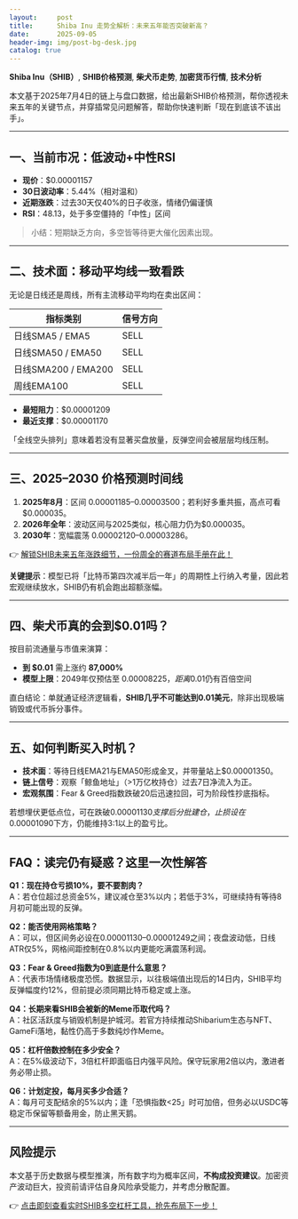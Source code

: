 ```yaml
---
layout:     post
title:      Shiba Inu 走势全解析：未来五年能否突破新高？
date:       2025-09-05
header-img: img/post-bg-desk.jpg
catalog: true
---
```


**Shiba Inu（SHIB）**, **SHIB价格预测**, **柴犬币走势**, **加密货币行情**, **技术分析**

本文基于2025年7月4日的链上与盘口数据，给出最新SHIB价格预测，帮你透视未来五年的关键节点，并穿插常见问题解答，帮助你快速判断「现在到底该不该出手」。

---

## 一、当前市况：低波动+中性RSI

- **现价**：$0.00001157  
- **30日波动率**：5.44%（相对温和）  
- **近期涨跌**：过去30天仅40%的日子收涨，情绪仍偏谨慎  
- **RSI**：48.13，处于多空僵持的「中性」区间  

> 小结：短期缺乏方向，多空皆等待更大催化因素出现。

---

## 二、技术面：移动平均线一致看跌

无论是日线还是周线，所有主流移动平均均在卖出区间：

| 指标类别 | 信号方向 |
| -------- | -------- |
| 日线SMA5 / EMA5 | SELL |
| 日线SMA50 / EMA50 | SELL |
| 日线SMA200 / EMA200 | SELL |
| 周线EMA100 | SELL |

- **最短阻力**：$0.00001209  
- **最近支撑**：$0.00001170  

「全线空头排列」意味着若没有显著买盘放量，反弹空间会被层层均线压制。

---

## 三、2025–2030 价格预测时间线

1. **2025年8月**：区间 $0.00001185–$0.00003500；若利好多重共振，高点可看$0.000035。  
2. **2026年全年**：波动区间与2025类似，核心阻力仍为$0.000035。  
3. **2030年**：宽幅震荡 $0.00002120–$0.00003286。

👉 [解锁SHIB未来五年涨跌细节，一份周全的赛道布局手册在此！](https://okxdog.com/)

**关键提示**：模型已将「比特币第四次减半后一年」的周期性上行纳入考量，因此若宏观继续放水，SHIB仍有机会跑出超额涨幅。

---

## 四、柴犬币真的会到$0.01吗？

按目前流通量与市值来演算：

- **到 $0.01** 需上涨约 **87,000%**  
- **模型上限**：2049年仅预估至 $0.00008225，距离$0.01仍有百倍空间

直白结论：单就通证经济逻辑看，**SHIB几乎不可能达到0.01美元**，除非出现极端销毁或代币拆分事件。

---

## 五、如何判断买入时机？

- **技术面**：等待日线EMA21与EMA50形成金叉，并带量站上$0.00001350。  
- **链上信号**：观察「鲸鱼地址」（>1万亿枚持仓）过去7日净流入为正。  
- **宏观氛围**：Fear & Greed指数跌破20后迅速拉回，可为阶段性抄底指标。

若想埋伏更低点位，可在跌破$0.00001130支撑后分批建仓，止损设在$0.00001090下方，仍能维持3:1以上的盈亏比。

---

## FAQ：读完仍有疑惑？这里一次性解答

**Q1：现在持仓亏损10%，要不要割肉？**  
A：若仓位超过总资金5%，建议减仓至3%以内；若低于3%，可继续持有等待8月初可能出现的反弹。

**Q2：能否使用网格策略？**  
A：可以，但区间务必设在$0.00001130–$0.00001249之间；夜盘波动低，日线ATR仅5%，网格间距控制在0.8%以内更能吃满震荡利润。

**Q3：Fear & Greed指数为0到底是什么意思？**  
A：代表市场情绪极度恐慌。数据显示，以往极端值出现后的14日内，SHIB平均反弹幅度约12%，但前提必须同期比特币稳定或上涨。

**Q4：长期来看SHIB会被新的Meme币取代吗？**  
A：社区活跃度与销毁机制是护城河。若官方持续推动Shibarium生态与NFT、GameFi落地，黏性仍高于多数纯炒作Meme。

**Q5：杠杆倍数控制在多少安全？**  
A：在5%级波动下，3倍杠杆即面临日内强平风险。保守玩家用2倍以内，激进者务必带止损。

**Q6：计划定投，每月买多少合适？**  
A：每月可支配结余的5%以内；逢「恐惧指数<25」时可加倍，但务必以USDC等稳定币保留等额备用金，防止黑天鹅。

---

## 风险提示

本文基于历史数据与模型推演，所有数字均为概率区间，**不构成投资建议**。加密资产波动巨大，投资前请评估自身风险承受能力，并考虑分散配置。

👉 [点击即刻查看实时SHIB多空杠杆工具，抢先布局下一步！](https://okxdog.com/)